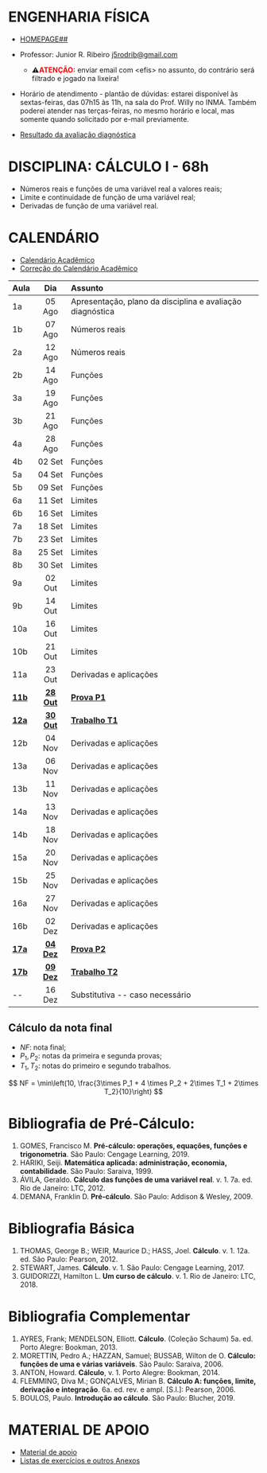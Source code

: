 <script type="text/x-mathjax-config">
MathJax.Hub.Config({tex2jax: {inlineMath: [['$','$'], ['\\(','\\)']]}});
</script>
<script type="text/javascript"
src="https://cdnjs.cloudflare.com/ajax/libs/mathjax/2.7.7/MathJax.js?config=TeX-AMS-MML_HTMLorMML">
</script>

# ENGENHARIA FÍSICA
- [HOMEPAGE##](.)
- Professor: Junior R. Ribeiro [j5rodrib@gmail.com](mailto:j5rodrib@gmail.com)
    - ⚠️<strong style="color:#ff0000;">ATENÇÃO:</strong> enviar email com \<efis\> no assunto, do contrário será filtrado e jogado na lixeira!
- Horário de atendimento - plantão de dúvidas: estarei disponível às sextas-feiras, das 07h15 às 11h, na sala do Prof. Willy no INMA. Também poderei atender nas terças-feiras, no mesmo horário e local, mas somente quando solicitado por e-mail previamente.

- [Resultado da avaliação diagnóstica](./efis-ava-diag.pdf)

# DISCIPLINA: CÁLCULO I - 68h

- Números reais e funções de uma variável real a valores reais;
- Limite e continuidade de função de uma variável real;
- Derivadas de função de uma variável real.

# CALENDÁRIO

- [Calendário Acadêmico](https://prograd.ufms.br/files/2023/08/Calendario2024-RESOLUCAO-COUN-n-294-de-25-08-2023.pdf)
- [Correção do Calendário Acadêmico](https://boletimoficial.ufms.br/bse/publicacao?id=526856)


| Aula         |       Dia       | Assunto                                                   |
| :----------- | :-------------: | :-------------------------------------------------------- |
| 1a           |     05 Ago      | Apresentação, plano da disciplina e avaliação diagnóstica |
| 1b           |     07 Ago      | Números reais                                             |
| 2a           |     12 Ago      | Números reais                                             |
| 2b           |     14 Ago      | Funções                                                   |
| 3a           |     19 Ago      | Funções                                                   |
| 3b           |     21 Ago      | Funções                                                   |
| 4a           |     28 Ago      | Funções                                                   |
| 4b           |     02 Set      | Funções                                                   |
| 5a           |     04 Set      | Funções                                                   |
| 5b           |     09 Set      | Funções                                                   |
| 6a           |     11 Set      | Limites                                                   |
| 6b           |     16 Set      | Limites                                                   |
| 7a           |     18 Set      | Limites                                                   |
| 7b           |     23 Set      | Limites                                                   |
| 8a           |     25 Set      | Limites                                                   |
| 8b           |     30 Set      | Limites                                                   |
| 9a           |     02 Out      | Limites                                                   |
| 9b           |     14 Out      | Limites                                                   |
| 10a          |     16 Out      | Limites                                                   |
| 10b          |     21 Out      | Limites                                                   |
| 11a          |     23 Out      | Derivadas e aplicações                                    |
| [**11b**](.) | [**28 Out**](.) | [**Prova P1**](.)                                         |
| [**12a**](.) | [**30 Out**](.) | [**Trabalho T1**](.)                                      |
| 12b          |     04 Nov      | Derivadas e aplicações                                    |
| 13a          |     06 Nov      | Derivadas e aplicações                                    |
| 13b          |     11 Nov      | Derivadas e aplicações                                    |
| 14a          |     13 Nov      | Derivadas e aplicações                                    |
| 14b          |     18 Nov      | Derivadas e aplicações                                    |
| 15a          |     20 Nov      | Derivadas e aplicações                                    |
| 15b          |     25 Nov      | Derivadas e aplicações                                    |
| 16a          |     27 Nov      | Derivadas e aplicações                                    |
| 16b          |     02 Dez      | Derivadas e aplicações                                    |
| [**17a**](.) | [**04 Dez**](.) | [**Prova P2**](.)                                         |
| [**17b**](.) | [**09 Dez**](.) | [**Trabalho T2**](.)                                      |
| --           |     16 Dez      | Substitutiva -- caso necessário                           |

## Cálculo da nota final

- $NF$: nota final;
- $P_1,P_2$: notas da primeira e segunda provas;
- $T_1,T_2$: notas do primeiro e segundo trabalhos.

$$ NF = \min\left(10, \frac{3\times P_1 + 4 \times P_2 + 2\times T_1 + 2\times T_2}{10}\right) $$


# Bibliografia de Pré-Cálculo:

1. GOMES, Francisco M. **Pré-cálculo: operações, equações, funções e trigonometria**. São Paulo: Cengage Learning, 2019.
2. HARIKI, Seiji. **Matemática aplicada: administração, economia, contabilidade**. São Paulo: Saraiva, 1999.
3. ÁVILA, Geraldo. **Cálculo das funções de uma variável real**. v. 1. 7a. ed. Rio de Janeiro: LTC, 2012.
4. DEMANA, Franklin D. **Pré-cálculo**. São Paulo: Addison & Wesley, 2009.

# Bibliografia Básica

1. THOMAS, George B.; WEIR, Maurice D.; HASS, Joel. **Cálculo**. v. 1. 12a. ed. São Paulo: Pearson, 2012.
2. STEWART, James. **Cálculo**. v. 1. São Paulo: Cengage Learning, 2017.
3. GUIDORIZZI, Hamilton L. **Um curso de cálculo**. v. 1. Rio de Janeiro: LTC, 2018.


# Bibliografia Complementar

1. AYRES, Frank; MENDELSON, Elliott. **Cálculo**. (Coleção Schaum) 5a. ed. Porto Alegre: Bookman, 2013.
2. MORETTIN, Pedro A.; HAZZAN, Samuel; BUSSAB, Wilton de O. **Cálculo: funções de uma e várias variáveis**. São Paulo: Saraiva, 2006.
3. ANTON, Howard. **Cálculo**, v. 1. Porto Alegre: Bookman, 2014.
4. FLEMMING, Diva M.; GONÇALVES, Mirian B. **Cálculo A: funções, limite, derivação e integração**. 6a. ed. rev. e ampl. [S.l.]: Pearson, 2006.
5. BOULOS, Paulo. **Introdução ao cálculo**. São Paulo: Blucher, 2019.

# MATERIAL DE APOIO
 - [Material de apoio](https://j5rodrib.github.io/home/2024-ii/links-uteis.html)
 - [Listas de exercícios e outros Anexos](https://j5rodrib.github.io/home/2024-ii/anexos/calc1/calc1.html)
 
